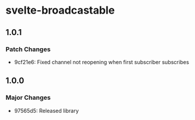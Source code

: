 # svelte-broadcastable

## 1.0.1

### Patch Changes

- 9cf21e6: Fixed channel not reopening when first subscriber subscribes

## 1.0.0

### Major Changes

- 97565d5: Released library
